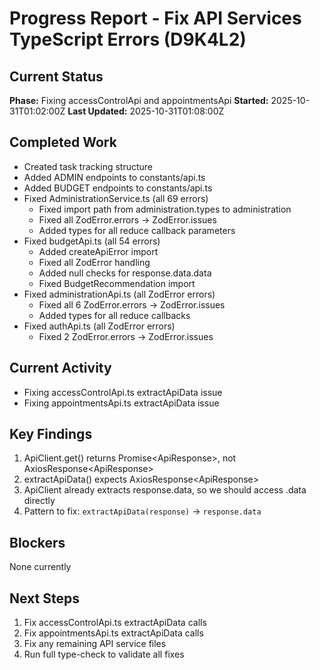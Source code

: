 # Progress Report - Fix API Services TypeScript Errors (D9K4L2)

## Current Status
**Phase:** Fixing accessControlApi and appointmentsApi
**Started:** 2025-10-31T01:02:00Z
**Last Updated:** 2025-10-31T01:08:00Z

## Completed Work
- Created task tracking structure
- Added ADMIN endpoints to constants/api.ts
- Added BUDGET endpoints to constants/api.ts
- Fixed AdministrationService.ts (all 69 errors)
  - Fixed import path from administration.types to administration
  - Fixed all ZodError.errors → ZodError.issues
  - Added types for all reduce callback parameters
- Fixed budgetApi.ts (all 54 errors)
  - Added createApiError import
  - Fixed all ZodError handling
  - Added null checks for response.data.data
  - Fixed BudgetRecommendation import
- Fixed administrationApi.ts (all ZodError errors)
  - Fixed all 6 ZodError.errors → ZodError.issues
  - Added types for all reduce callbacks
- Fixed authApi.ts (all ZodError errors)
  - Fixed 2 ZodError.errors → ZodError.issues

## Current Activity
- Fixing accessControlApi.ts extractApiData issue
- Fixing appointmentsApi.ts extractApiData issue

## Key Findings
1. ApiClient.get() returns Promise<ApiResponse<T>>, not AxiosResponse<ApiResponse<T>>
2. extractApiData() expects AxiosResponse<ApiResponse<T>>
3. ApiClient already extracts response.data, so we should access .data directly
4. Pattern to fix: `extractApiData(response)` → `response.data`

## Blockers
None currently

## Next Steps
1. Fix accessControlApi.ts extractApiData calls
2. Fix appointmentsApi.ts extractApiData calls
3. Fix any remaining API service files
4. Run full type-check to validate all fixes
